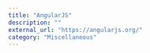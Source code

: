 ```yaml
---
title: "AngularJS"
description: ""
external_url: "https://angularjs.org/"
category: "Miscellaneous"
---
```

